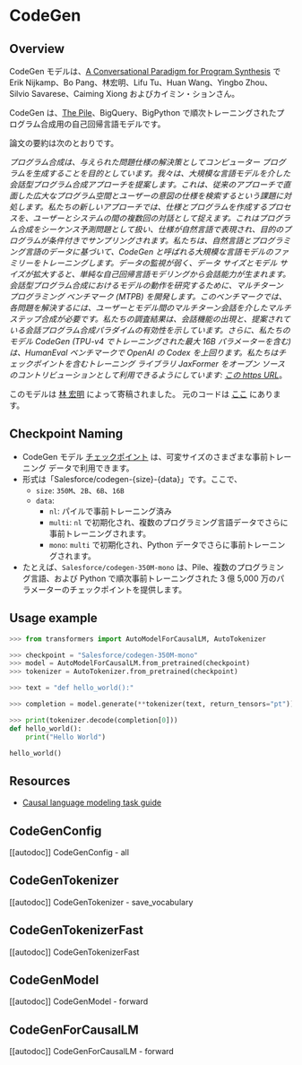 <!--Copyright 2022 The HuggingFace Team. All rights reserved.

Licensed under the Apache License, Version 2.0 (the "License"); you may not use this file except in compliance with
the License. You may obtain a copy of the License at

http://www.apache.org/licenses/LICENSE-2.0

Unless required by applicable law or agreed to in writing, software distributed under the License is distributed on
an "AS IS" BASIS, WITHOUT WARRANTIES OR CONDITIONS OF ANY KIND, either express or implied. See the License for the
specific language governing permissions and limitations under the License.

⚠️ Note that this file is in Markdown but contain specific syntax for our doc-builder (similar to MDX) that may not be
rendered properly in your Markdown viewer.

-->

# CodeGen

## Overview


CodeGen モデルは、[A Conversational Paradigm for Program Synthesis](https://arxiv.org/abs/2203.13474) で Erik Nijkamp、Bo Pang、林宏明、Lifu Tu、Huan Wang、Yingbo Zhou、Silvio Savarese、Caiming Xiong およびカイミン・ションさん。

CodeGen は、[The Pile](https://pile.eleuther.ai/)、BigQuery、BigPython で順次トレーニングされたプログラム合成用の自己回帰言語モデルです。

論文の要約は次のとおりです。

*プログラム合成は、与えられた問題仕様の解決策としてコンピューター プログラムを生成することを目的としています。我々は、大規模な言語モデルを介した会話型プログラム合成アプローチを提案します。これは、従来のアプローチで直面した広大なプログラム空間とユーザーの意図の仕様を検索するという課題に対処します。私たちの新しいアプローチでは、仕様とプログラムを作成するプロセスを、ユーザーとシステムの間の複数回の対話として捉えます。これはプログラム合成をシーケンス予測問題として扱い、仕様が自然言語で表現され、目的のプログラムが条件付きでサンプリングされます。私たちは、自然言語とプログラミング言語のデータに基づいて、CodeGen と呼ばれる大規模な言語モデルのファミリーをトレーニングします。データの監視が弱く、データ サイズとモデル サイズが拡大すると、単純な自己回帰言語モデリングから会話能力が生まれます。会話型プログラム合成におけるモデルの動作を研究するために、マルチターン プログラミング ベンチマーク (MTPB) を開発します。このベンチマークでは、各問題を解決するには、ユーザーとモデル間のマルチターン会話を介したマルチステップ合成が必要です。私たちの調査結果は、会話機能の出現と、提案されている会話プログラム合成パラダイムの有効性を示しています。さらに、私たちのモデル CodeGen (TPU-v4 でトレーニングされた最大 16B パラメーターを含む) は、HumanEval ベンチマークで OpenAI の Codex を上回ります。私たちはチェックポイントを含むトレーニング ライブラリ JaxFormer をオープン ソースのコントリビューションとして利用できるようにしています: [この https URL](https://github.com/salesforce/codegen)*。

このモデルは [林 宏明](https://huggingface.co/rooa) によって寄稿されました。
元のコードは [ここ](https://github.com/salesforce/codegen) にあります。

## Checkpoint Naming

* CodeGen モデル [チェックポイント](https://huggingface.co/models?other=codegen) は、可変サイズのさまざまな事前トレーニング データで利用できます。
* 形式は「Salesforce/codegen-{size}-{data}」です。ここで、
  * `size`: `350M`、`2B`、`6B`、`16B`
  * `data`:
    * `nl`: パイルで事前トレーニング済み
    * `multi`: `nl` で初期化され、複数のプログラミング言語データでさらに事前トレーニングされます。
    * `mono`: `multi` で初期化され、Python データでさらに事前トレーニングされます。
* たとえば、`Salesforce/codegen-350M-mono` は、Pile、複数のプログラミング言語、および Python で順次事前トレーニングされた 3 億 5,000 万のパラメーターのチェックポイントを提供します。

## Usage example

```python
>>> from transformers import AutoModelForCausalLM, AutoTokenizer

>>> checkpoint = "Salesforce/codegen-350M-mono"
>>> model = AutoModelForCausalLM.from_pretrained(checkpoint)
>>> tokenizer = AutoTokenizer.from_pretrained(checkpoint)

>>> text = "def hello_world():"

>>> completion = model.generate(**tokenizer(text, return_tensors="pt"))

>>> print(tokenizer.decode(completion[0]))
def hello_world():
    print("Hello World")

hello_world()
```

## Resources

- [Causal language modeling task guide](../tasks/language_modeling)

## CodeGenConfig

[[autodoc]] CodeGenConfig
    - all

## CodeGenTokenizer

[[autodoc]] CodeGenTokenizer
    - save_vocabulary

## CodeGenTokenizerFast

[[autodoc]] CodeGenTokenizerFast

## CodeGenModel

[[autodoc]] CodeGenModel
    - forward

## CodeGenForCausalLM

[[autodoc]] CodeGenForCausalLM
    - forward
